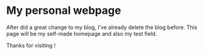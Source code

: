 # My personal webpage

After did a great change to my blog, I've already delete the blog before. This page will be my self-made homepage and also my test field. 

Thanks for visiting !